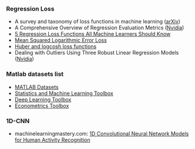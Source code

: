
### Regression Loss
* A survey and taxonomy of loss functions in machine learning ([arXiv](https://arxiv.org/abs/2301.05579))
* A Comprehensive Overview of Regression Evaluation Metrics ([Nvidia](https://developer.nvidia.com/blog/a-comprehensive-overview-of-regression-evaluation-metrics/))
* [5 Regression Loss Functions All Machine Learners Should Know](https://heartbeat.fritz.ai/5-regression-loss-functions-all-machine-learners-should-know-4fb140e9d4b0)
* [Mean Squared Logarithmic Error Loss](https://insideaiml.com/blog/MeanSquared-Logarithmic-Error-Loss-1035)
* [Huber and logcosh loss functions](https://jiafulow.github.io/blog/2021/01/26/huber-and-logcosh-loss-functions/)
* Dealing with Outliers Using Three Robust Linear Regression Models ([Nvidia](https://developer.nvidia.com/blog/dealing-with-outliers-using-three-robust-linear-regression-models/))

### Matlab datasets list
* [MATLAB Datasets](https://www.mathworks.com/help/matlab/import_export/matlab-example-data-sets.html)
* [Statistics and Machine Learning Toolbox](https://www.mathworks.com/help/stats/sample-data-sets.html)
* [Deep Learning Toolbox](Dhttps://www.mathworks.com/help/deeplearning/ug/data-sets-for-deep-learning.html)
* [Econometrics Toolbox](https://www.mathworks.com/help/econ/data-sets-and-examples.html)

### 1D-CNN
* machinelearningmastery.com: [1D Convolutional Neural Network Models for Human Activity Recognition](https://machinelearningmastery.com/cnn-models-for-human-activity-recognition-time-series-classification/)